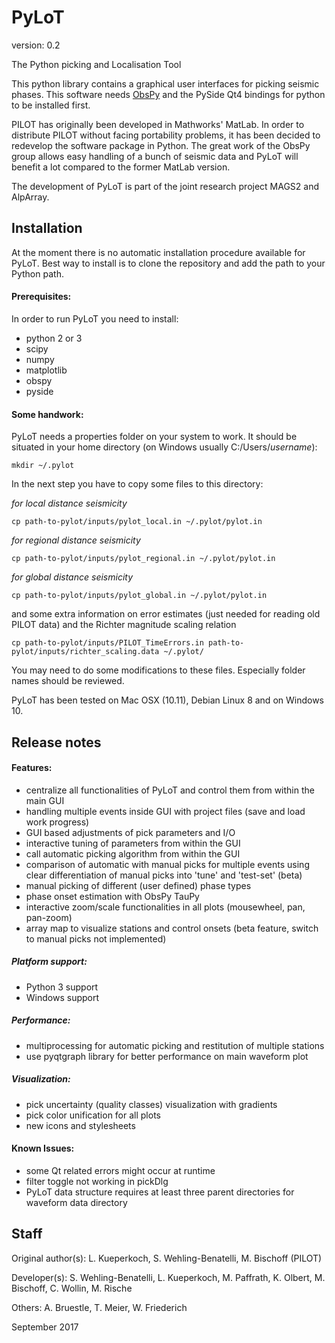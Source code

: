 # PyLoT

version: 0.2

The Python picking and Localisation Tool

This python library contains a graphical user interfaces for picking
seismic phases. This software needs [ObsPy][ObsPy]
and the PySide Qt4 bindings for python to be installed first.

PILOT has originally been developed in Mathworks' MatLab. In order to
distribute PILOT without facing portability problems, it has been decided
to redevelop the software package in Python. The great work of the ObsPy
group allows easy handling of a bunch of seismic data and PyLoT will
benefit a lot compared to the former MatLab version.

The development of PyLoT is part of the joint research project MAGS2 and AlpArray.

## Installation

At the moment there is no automatic installation procedure available for PyLoT.
Best way to install is to clone the repository and add the path to your Python path.

#### Prerequisites:

In order to run PyLoT you need to install:

- python 2 or 3
- scipy
- numpy
- matplotlib
- obspy
- pyside

#### Some handwork:

PyLoT needs a properties folder on your system to work. It should be situated in your home directory 
(on Windows usually C:/Users/*username*):

    mkdir ~/.pylot

In the next step you have to copy some files to this directory:

*for local distance seismicity*

    cp path-to-pylot/inputs/pylot_local.in ~/.pylot/pylot.in

*for regional distance seismicity*

    cp path-to-pylot/inputs/pylot_regional.in ~/.pylot/pylot.in

*for global distance seismicity*

    cp path-to-pylot/inputs/pylot_global.in ~/.pylot/pylot.in

and some extra information on error estimates (just needed for reading old PILOT data) and the Richter magnitude scaling relation

    cp path-to-pylot/inputs/PILOT_TimeErrors.in path-to-pylot/inputs/richter_scaling.data ~/.pylot/

You may need to do some modifications to these files. Especially folder names should be reviewed.

PyLoT has been tested on Mac OSX (10.11), Debian Linux 8 and on Windows 10.


## Release notes

#### Features:

- centralize all functionalities of PyLoT and control them from within the main GUI
- handling multiple events inside GUI with project files (save and load work progress)
- GUI based adjustments of pick parameters and I/O
- interactive tuning of parameters from within the GUI
- call automatic picking algorithm from within the GUI
- comparison of automatic with manual picks for multiple events using clear differentiation of manual picks into 'tune' and 'test-set' (beta)
- manual picking of different (user defined) phase types
- phase onset estimation with ObsPy TauPy
- interactive zoom/scale functionalities in all plots (mousewheel, pan, pan-zoom)
- array map to visualize stations and control onsets (beta feature, switch to manual picks not implemented)

##### Platform support:
- Python 3 support
- Windows support

##### Performance:
- multiprocessing for automatic picking and restitution of multiple stations
- use pyqtgraph library for better performance on main waveform plot

##### Visualization:
- pick uncertainty (quality classes) visualization with gradients
- pick color unification for all plots
- new icons and stylesheets

#### Known Issues:
- some Qt related errors might occur at runtime
- filter toggle not working in pickDlg
- PyLoT data structure requires at least three parent directories for waveform data directory

## Staff

Original author(s): L. Kueperkoch, S. Wehling-Benatelli, M. Bischoff (PILOT)

Developer(s): S. Wehling-Benatelli, L. Kueperkoch, M. Paffrath, K. Olbert,
M. Bischoff, C. Wollin, M. Rische

Others: A. Bruestle, T. Meier, W. Friederich


[ObsPy]: http://github.com/obspy/obspy/wiki

September 2017
